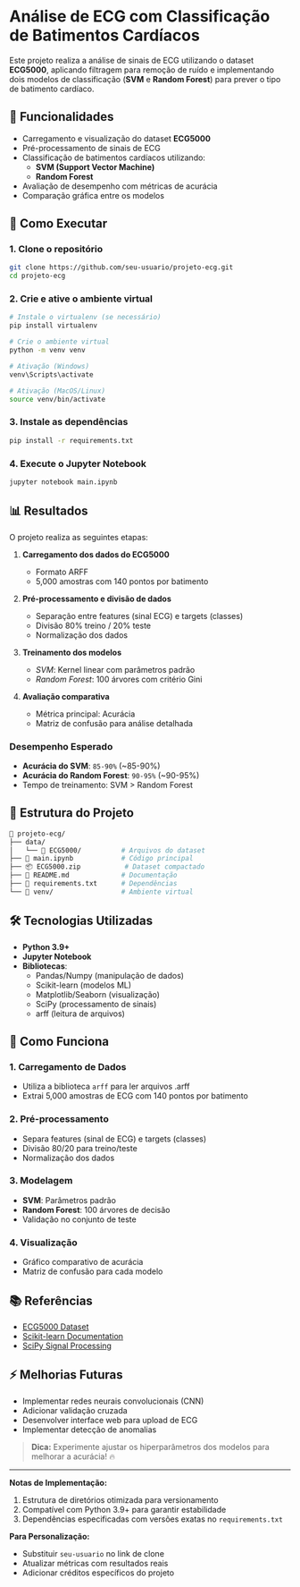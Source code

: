 # Análise de ECG com Classificação de Batimentos Cardíacos

Este projeto realiza a análise de sinais de ECG utilizando o dataset **ECG5000**, aplicando filtragem para remoção de ruído e implementando dois modelos de classificação (**SVM** e **Random Forest**) para prever o tipo de batimento cardíaco.

## 📌 Funcionalidades
- Carregamento e visualização do dataset **ECG5000**
- Pré-processamento de sinais de ECG
- Classificação de batimentos cardíacos utilizando:
  - **SVM (Support Vector Machine)**
  - **Random Forest**
- Avaliação de desempenho com métricas de acurácia
- Comparação gráfica entre os modelos

## 🚀 Como Executar

### 1. Clone o repositório
```bash
git clone https://github.com/seu-usuario/projeto-ecg.git
cd projeto-ecg
```

### 2. Crie e ative o ambiente virtual
```bash
# Instale o virtualenv (se necessário)
pip install virtualenv

# Crie o ambiente virtual
python -m venv venv

# Ativação (Windows)
venv\Scripts\activate

# Ativação (MacOS/Linux)
source venv/bin/activate
```

### 3. Instale as dependências
```bash
pip install -r requirements.txt
```

### 4. Execute o Jupyter Notebook
```bash
jupyter notebook main.ipynb
```

## 📊 Resultados  
O projeto realiza as seguintes etapas:  

1. **Carregamento dos dados do ECG5000**  
   - Formato ARFF  
   - 5,000 amostras com 140 pontos por batimento  

2. **Pré-processamento e divisão de dados**  
   - Separação entre features (sinal ECG) e targets (classes)  
   - Divisão 80% treino / 20% teste  
   - Normalização dos dados  

3. **Treinamento dos modelos**  
   - *SVM*: Kernel linear com parâmetros padrão  
   - *Random Forest*: 100 árvores com critério Gini  

4. **Avaliação comparativa**  
   - Métrica principal: Acurácia  
   - Matriz de confusão para análise detalhada  

### Desempenho Esperado  
- **Acurácia do SVM**: `85-90%` (~85-90%)  
- **Acurácia do Random Forest**: `90-95%` (~90-95%)  
- Tempo de treinamento: SVM > Random Forest  

## 📁 Estrutura do Projeto

```bash
📂 projeto-ecg/
├── data/
│   └── 📁 ECG5000/          # Arquivos do dataset
├── 📄 main.ipynb            # Código principal
├── 📦 ECG5000.zip           # Dataset compactado
├── 📄 README.md             # Documentação
├── 📄 requirements.txt      # Dependências
└── 📁 venv/                 # Ambiente virtual
```


## 🛠️ Tecnologias Utilizadas
- **Python 3.9+**
- **Jupyter Notebook**
- **Bibliotecas**:
  - Pandas/Numpy (manipulação de dados)
  - Scikit-learn (modelos ML)
  - Matplotlib/Seaborn (visualização)
  - SciPy (processamento de sinais)
  - arff (leitura de arquivos)

## 🧩 Como Funciona
### 1. Carregamento de Dados
- Utiliza a biblioteca `arff` para ler arquivos .arff
- Extrai 5,000 amostras de ECG com 140 pontos por batimento

### 2. Pré-processamento
- Separa features (sinal de ECG) e targets (classes)
- Divisão 80/20 para treino/teste
- Normalização dos dados

### 3. Modelagem
- **SVM**: Parâmetros padrão
- **Random Forest**: 100 árvores de decisão
- Validação no conjunto de teste

### 4. Visualização
- Gráfico comparativo de acurácia
- Matriz de confusão para cada modelo

## 📚 Referências
- [ECG5000 Dataset](https://timeseriesclassification.com/description.php?Dataset=ECG5000)
- [Scikit-learn Documentation](https://scikit-learn.org/stable/)
- [SciPy Signal Processing](https://docs.scipy.org/doc/scipy/tutorial/signal.html)

## ⚡ Melhorias Futuras
- Implementar redes neurais convolucionais (CNN)
- Adicionar validação cruzada
- Desenvolver interface web para upload de ECG
- Implementar detecção de anomalias

> **Dica:** Experimente ajustar os hiperparâmetros dos modelos para melhorar a acurácia! 🔥

---

**Notas de Implementação:**  
1. Estrutura de diretórios otimizada para versionamento
2. Compatível com Python 3.9+ para garantir estabilidade
3. Dependências especificadas com versões exatas no `requirements.txt`

**Para Personalização:**
- Substituir `seu-usuario` no link de clone
- Atualizar métricas com resultados reais
- Adicionar créditos específicos do projeto